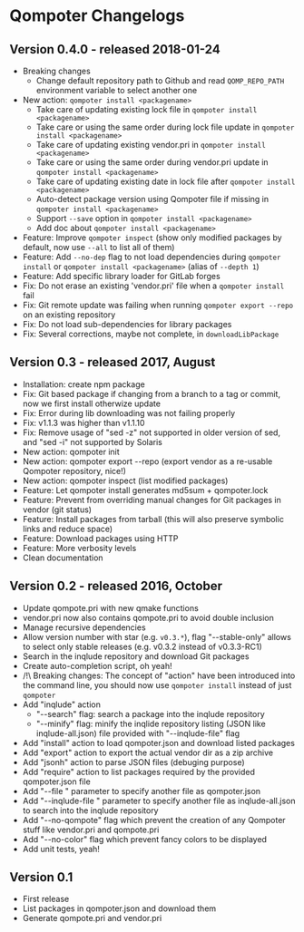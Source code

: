 Qompoter Changelogs
===================

Version 0.4.0 - released 2018-01-24
-----------

* Breaking changes
  * Change default repository path to Github and read `QOMP_REPO_PATH` environment variable to select another one
* New action: `qompoter install <packagename>`
  * Take care of updating existing lock file in `qompoter install <packagename>`
  * Take care or using the same order during lock file update in `qompoter install <packagename>`
  * Take care of updating existing vendor.pri in `qompoter install <packagename>`
  * Take care or using the same order during vendor.pri update in `qompoter install <packagename>`
  * Take care of updating existing date in lock file after `qompoter install <packagename>`
  * Auto-detect package version using Qompoter file if missing in `qompoter install <packagename>`
  * Support `--save` option in `qompoter install <packagename>`
  * Add doc about `qompoter install <packagename>`
* Feature: Improve `qompoter inspect` (show only modified packages by default, now use `--all` to list all of them)
* Feature: Add `--no-dep` flag to not load dependencies during `qompoter install` or `qompoter install <packagename>` (alias of `--depth 1`)
* Feature: Add specific library loader for GitLab forges
* Fix: Do not erase an existing 'vendor.pri' file when a `qompoter install` fail
* Fix: Git remote update was failing when running `qompoter export --repo` on an existing repository
* Fix: Do not load sub-dependencies for library packages
* Fix: Several corrections, maybe not complete, in `downloadLibPackage`

Version 0.3 - released 2017, August
-----------

* Installation: create npm package
* Fix: Git based package if changing from a branch to a tag or commit, now we first install otherwize update
* Fix: Error during lib downloading was not failing properly
* Fix: v1.1.3 was higher than v1.1.10
* Fix: Remove usage of "sed -z" not supported in older version of sed, and "sed -i" not supported by Solaris
* New action: qompoter init
* New action: qompoter export --repo (export vendor as a re-usable Qompoter repository, nice!)
* New action: qompoter inspect (list modified packages)
* Feature: Let qompoter install generates md5sum + qompoter.lock
* Feature: Prevent from overriding manual changes for Git packages in vendor (git status)
* Feature: Install packages from tarball (this will also preserve symbolic links and reduce space)
* Feature: Download packages using HTTP
* Feature: More verbosity levels
* Clean documentation

Version 0.2 - released 2016, October
-----------

* Update qompote.pri with new qmake functions
* vendor.pri now also contains qompote.pri to avoid double inclusion
* Manage recursive dependencies
* Allow version number with star (e.g. `v0.3.*`), flag "--stable-only" allows to select only stable releases (e.g. v0.3.2 instead of v0.3.3-RC1)
* Search in the inqlude repository and download Git packages
* Create auto-completion script, oh yeah!
* /!\ Breaking changes: The concept of "action" have been introduced into the command line, you should now use `qompoter install` instead of just `qompoter`
* Add "inqlude" action
  * "--search" flag: search a package into the inqlude repository
  * "--minify" flag: minify the inqlide repository listing (JSON like inqlude-all.json) file provided with "--inqlude-file" flag
* Add "install" action to load qompoter.json and download listed packages
* Add "export" action to export the actual vendor dir as a zip archive
* Add "jsonh" action to parse JSON files (debuging purpose)
* Add "require" action to list packages required by the provided qompoter.json file
* Add "--file <file>" parameter to specify another file as qompoter.json
* Add "--inqlude-file <file>" parameter to specify another file as inqlude-all.json to search into the inqlude repository
* Add "--no-qompote" flag which prevent the creation of any Qompoter stuff like vendor.pri and qompote.pri
* Add "--no-color" flag which prevent fancy colors to be displayed
* Add unit tests, yeah!

Version 0.1
-----------

* First release
* List packages in qompoter.json and download them
* Generate qompote.pri and vendor.pri
